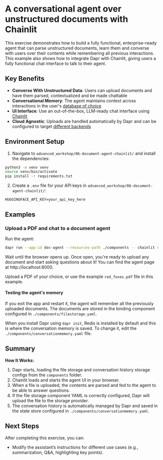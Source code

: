 # A conversational agent over unstructured documents with Chainlit

This exercise demonstrates how to build a fully functional, enterprise-ready agent that can parse unstructured documents, learn them and converse with users over their contents while remembering all previous interactions. This example also shows how to integrate Dapr with Chainlit, giving users a fully functional chat interface to talk to their agent.

## Key Benefits

- **Converse With Unstructured Data**: Users can upload documents and have them parsed, contextualized and be made chattable
- **Conversational Memory**: The agent maintains context across interactions in the user's [database of choice](https://docs.dapr.io/reference/components-reference/supported-state-stores/)
- **UI Interface**: Use an out-of-the-box, LLM-ready chat interface using [Chainlit](https://github.com/Chainlit/chainlit)
- **Cloud Agnostic**: Uploads are handled automatically by Dapr and can be configured to target [different backends](https://docs.dapr.io/reference/components-reference/supported-bindings)


## Environment Setup

1. Navigate to `advanced_workshop/06-document-agent-chainlit/` and install the dependencies:

<!-- STEP
name: Install Python dependencies
-->

```bash
python3 -m venv venv
source venv/bin/activate
pip install -r requirements.txt
```

<!-- END_STEP -->

2. Create a `.env` file for your API keys in `advanced_workshop/06-document-agent-chainlit/`:

```env
HUGGINGFACE_API_KEY=your_api_key_here
```

## Examples

### Upload a PDF and chat to a document agent

Run the agent:

```bash
dapr run --app-id doc-agent --resources-path ./components -- chainlit run app.py -w
```

Wait until the browser opens up. Once open, you're ready to upload any document and start asking questions about it! You can find the agent page at http://localhost:8000.

Upload a PDF of your choice, or use the example `red_foxes.pdf` file in this example.

#### Testing the agent's memory

If you exit the app and restart it, the agent will remember all the previously uploaded documents. The documents are stored in the binding component configured in `./components/filestorage.yaml`.

When you install Dapr using `dapr init`, Redis is installed by default and this is where the conversation memory is saved. To change it, edit the `./components/conversationmemory.yaml` file.

## Summary

**How It Works:**
1. Dapr starts, loading the file storage and conversation history storage configs from the `components` folder.
2. Chainlit loads and starts the agent UI in your browser.
3. When a file is uploaded, the contents are parsed and fed to the agent to be able to answer questions.
4. If the file storage component YAML is correctly configured, Dapr will upload the file to the storage provider.
5. The conversation history is automatically managed by Dapr and saved in the state store configured in `./components/conversationmemory.yaml`.

## Next Steps

After completing this exercise, you can:

- Modify the assistant’s instructions for different use cases (e.g., summarization, Q&A, highlighting key points).